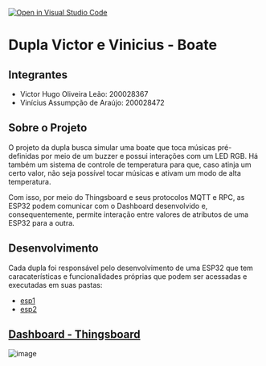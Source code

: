[![Open in Visual Studio Code](https://classroom.github.com/assets/open-in-vscode-718a45dd9cf7e7f842a935f5ebbe5719a5e09af4491e668f4dbf3b35d5cca122.svg)](https://classroom.github.com/online_ide?assignment_repo_id=11415372&assignment_repo_type=AssignmentRepo)

# Dupla Victor e Vinicius - Boate

## Integrantes

- Victor Hugo Oliveira Leão: 200028367
- Vinícius Assumpção de Araújo: 200028472

## Sobre o Projeto

O projeto da dupla busca simular uma boate que toca músicas pré-definidas por meio de um buzzer e possui interações com um LED RGB. Há também um sistema de controle de temperatura para que, caso atinja um certo valor, não seja possível tocar músicas e ativam um modo de alta temperatura.

Com isso, por meio do Thingsboard e seus protocolos MQTT e RPC, as ESP32 podem comunicar com o Dashboard desenvolvido e, consequentemente, permite interação entre valores de atributos de uma ESP32 para a outra.

## Desenvolvimento

Cada dupla foi responsável pelo desenvolvimento de uma ESP32 que tem caracaterísticas e funcionalidades próprias que podem ser acessadas e executadas em suas pastas:

- [esp1](https://github.com/FGA-FSE/trabalho-final-2023-1-victorvinicius/tree/main/esp1)
- [esp2](https://github.com/FGA-FSE/trabalho-final-2023-1-victorvinicius/tree/main/esp2)

## [Dashboard - Thingsboard](http://164.41.98.25:443/dashboards/a0fb0480-1e7b-11ee-95da-bd0125f1f921)

![image](https://github.com/FGA-FSE/trabalho-final-2023-1-victorvinicius/assets/33530818/e76d0b5a-16f0-4f8e-92d0-1b145c7188b4)

